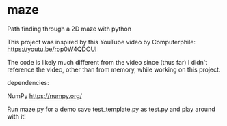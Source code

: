 # maze
 Path finding through a 2D maze with python

This project was inspired by this YouTube video by Computerphile: https://youtu.be/rop0W4QDOUI

The code is likely much different from the video since (thus far) I didn't reference the video, other than from memory, while working on this project.

dependencies:

NumPy https://numpy.org/

Run maze.py for a demo
save test_template.py as test.py and play around with it!
